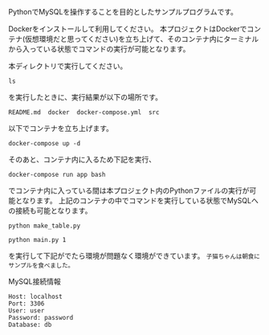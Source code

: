 PythonでMySQLを操作することを目的としたサンプルプログラムです。

Dockerをインストールして利用してください。
本プロジェクトはDockerでコンテナ(仮想環境だと思ってください)を立ち上げて、そのコンテナ内にターミナルから入っている状態でコマンドの実行が可能となります。

本ディレクトリで実行してください。
```shell
ls
```
を実行したときに、実行結果が以下の場所です。
```shell
README.md  docker  docker-compose.yml  src
```


以下でコンテナを立ち上げます。
```shell
docker-compose up -d
```
そのあと、コンテナ内に入るため下記を実行、
```shell
docker-compose run app bash
```
でコンテナ内に入っている間は本プロジェクト内のPythonファイルの実行が可能となります。
上記のコンテナの中でコマンドを実行している状態でMySQLへの接続も可能となります。

```shell
python make_table.py

python main.py 1
```

を実行して下記がでたら環境が問題なく環境ができています。
`子猫ちゃんは朝食にサンプルを食べました。`

MySQL接続情報
```
Host: localhost
Port: 3306
User: user
Password: password
Database: db
```
